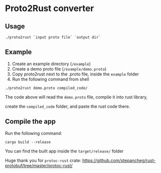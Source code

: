 # Proto2Rust converter

## Usage

```console
./proto2rust `input proto file` `output dir`
```

## Example

1. Create an example directory (`/example`)
2. Create a demo proto file (`/example/demo.proto`)
3. Copy proto2rust next to the .proto file, inside the `example` folder
4. Run the following command from shell

```console
./proto2rust demo.proto compiled_code/
```

The code above will read the `demo.proto` file, compile it into rust library,

create the `compiled_code` folder, and paste the rust code there.

## Compile the app

Run the following command:

```console
cargo build --release
```

You can find the built app inside the `target/release/` folder

Huge thank you for `protoc-rust` crate: <https://github.com/stepancheg/rust-protobuf/tree/master/protoc-rust/>